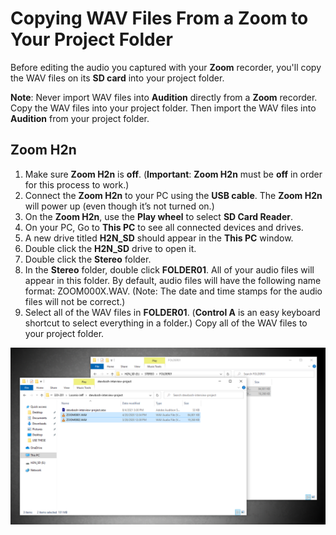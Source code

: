 # Copying WAV Files From a Zoom to Your Project Folder

Before editing the audio you captured with your **Zoom** recorder, you'll copy the WAV files on its **SD card** into your project folder.

**Note**: Never import WAV files into **Audition** directly from a **Zoom** recorder. Copy the WAV files into your project folder. Then import the WAV files into **Audition** from your project folder.

## Zoom H2n

1. Make sure **Zoom H2n** is **off**. \(**Important**: **Zoom H2n** must be **off** in order for this process to work.\)
2. Connect the **Zoom H2n** to your PC using the **USB cable**. The **Zoom H2n** will power up \(even though it’s not turned on.\)
3. On the **Zoom H2n**, use the **Play wheel** to select **SD Card Reader**.
4. On your PC, Go to **This PC** to see all connected devices and drives. 
5. A new drive titled **H2N\_SD** should appear in the **This PC** window.
6. Double click the **H2N\_SD** drive to open it.
7. Double click the **Stereo** folder.
8. In the **Stereo** folder, double click **FOLDER01**. All of your audio files will appear in this folder. By default, audio files will have the following name format: ZOOM000X.WAV. \(Note: The date and time stamps for the audio files will not be correct.\)
9. Select all of the WAV files in **FOLDER01**. \(**Control A** is an easy keyboard shortcut to select everything in a folder.\) Copy all of the WAV files to your project folder.

![WAV files copied from Zoom H2n to project folder.](../.gitbook/assets/copying-wav-files-to-class-folder.png)

